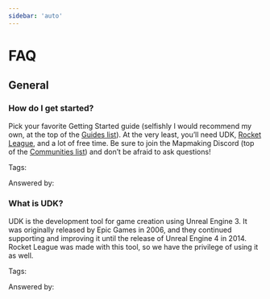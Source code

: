 ```yaml
---
sidebar: 'auto'
---
```


# FAQ

## General

### How do I get started?

Pick your favorite Getting Started guide (selfishly I would recommend my own, at the top of the [Guides list](guides)). At the very least, you’ll need UDK, [Rocket League](https://rocketleague.com), and a lot of free time. Be sure to join the Mapmaking Discord (top of the [Communities list](communities)) and don’t be afraid to ask questions!

Tags:

Answered by: 

### What is UDK?

UDK is the development tool for game creation using Unreal Engine 3. It was originally released by Epic Games in 2006, and they continued supporting and improving it until the release of Unreal Engine 4 in 2014. Rocket League was made with this tool, so we have the privilege of using it as well.

Tags:

Answered by:

